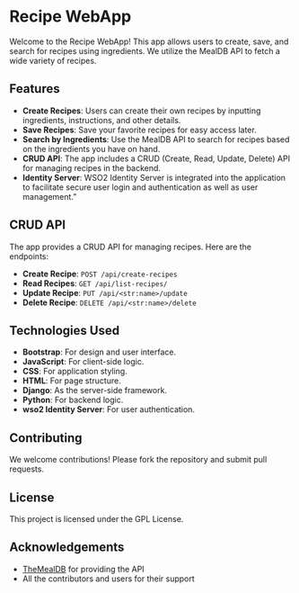 # Recipe WebApp

Welcome to the Recipe WebApp! This app allows users to create, save, and search for recipes using ingredients. We utilize the MealDB API to fetch a wide variety of recipes.

## Features

- **Create Recipes**: Users can create their own recipes by inputting ingredients, instructions, and other details.
- **Save Recipes**: Save your favorite recipes for easy access later.
- **Search by Ingredients**: Use the MealDB API to search for recipes based on the ingredients you have on hand.
- **CRUD API**: The app includes a CRUD (Create, Read, Update, Delete) API for managing recipes in the backend.
- **Identity Server**: WSO2 Identity Server is integrated into the application to facilitate secure user login and authentication as well as user management.”
## CRUD API

The app provides a CRUD API for managing recipes. Here are the endpoints:

- **Create Recipe**: `POST /api/create-recipes`
- **Read Recipes**: `GET /api/list-recipes/`
- **Update Recipe**: `PUT /api/<str:name>/update`
- **Delete Recipe**: `DELETE /api/<str:name>/delete`

## Technologies Used

- **Bootstrap**: For design and user interface.
- **JavaScript**: For client-side logic.
- **CSS**: For application styling.
- **HTML**: For page structure.
- **Django**: As the server-side framework.
- **Python**: For backend logic.
- **wso2 Identity Server**: For user authentication.

## Contributing

We welcome contributions! Please fork the repository and submit pull requests.

## License

This project is licensed under the GPL License.

## Acknowledgements

- [TheMealDB](https://www.themealdb.com) for providing the API
- All the contributors and users for their support
